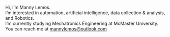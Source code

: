 Hi, I’m Manny Lemos.\
I’m interested in automation, artificial intelligence, data collection & analysis, and Robotics.\
I’m currently studying Mechatronics Engineering at McMaster University.\
You can reach me at mannylemos@outlook.com

<!---
MannyLemos/MannyLemos is a ✨ special ✨ repository because its `README.md` (this file) appears on your GitHub profile.
You can click the Preview link to take a look at your changes.
--->
